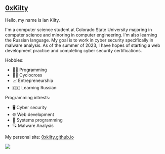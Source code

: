 ## [0xKilty](https://0xkilty.github.io/#/)
Hello, my name is Ian Kilty. 

I'm a computer science student at Colorado State University majoring in computer science and minoring in computer engineering. I'm also learning the Russian language. My goal is to work in cyber security specifically in malware analysis. As of the summer of 2023, I have hopes of starting a web development practice and completing cyber security certifications.

Hobbies:
- 👨‍💻 Programming
- 🚴‍♂️ Cyclocross
- 📈 Entrepreneurship
- 🇷🇺 Learning Russian

Programming intrests:
- 🖥️ Cyber security
- 🌐 Web development
- 💾 Systems programming
- 🔍 Malware Analysis

My personal site: [0xkilty.github.io](https://0xkilty.github.io/#/)

![](https://img.shields.io/github/last-commit/0xkilty/0xkilty)
